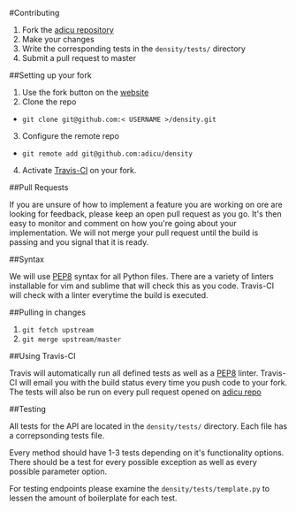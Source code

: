 
#Contributing

1. Fork the [adicu repository](https://github.com/adicu/density)
2. Make your changes
3. Write the corresponding tests in the `density/tests/` directory
4. Submit a pull request to master


##Setting up your fork

1. Use the fork button on the [website](https://github.com/adicu/density)
2. Clone the repo
  - `git clone git@github.com:< USERNAME >/density.git`
3. Configure the remote repo
  - `git remote add git@github.com:adicu/density`
4. Activate [Travis-CI](https://travis-ci.org/) on your fork.


##Pull Requests

If you are unsure of how to implement a feature you are working on ore are looking for feedback, please keep an open pull request as you go.
It's then easy to monitor and comment on how you're going about your implementation.
We will not merge your pull request until the build is passing and you signal that it is ready.


##Syntax

We will use [PEP8](http://www.python.org/dev/peps/pep-0008/) syntax for all Python files.
There are a variety of linters installable for vim and sublime that will check this as you code.
Travis-CI will check with a linter everytime the build is executed.


##Pulling in changes

1. `git fetch upstream`
2. `git merge upstream/master`


##Using Travis-CI

Travis will automatically run all defined tests as well as a [PEP8](http://www.python.org/dev/peps/pep-0008/) linter.
Travis-CI will email you with the build status every time you push code to your fork.
The tests will also be run on every pull request opened on [adicu repo](https://github.com/adicu/data.adicu.com)


##Testing

All tests for the API are located in the `density/tests/` directory.
Each file has a correpsonding tests file.

Every method should have 1-3 tests depending on it's functionality options.
There should be a test for every possible exception as well as every possible parameter option.

For testing endpoints please examine the `density/tests/template.py` to lessen the amount of boilerplate for each test.

